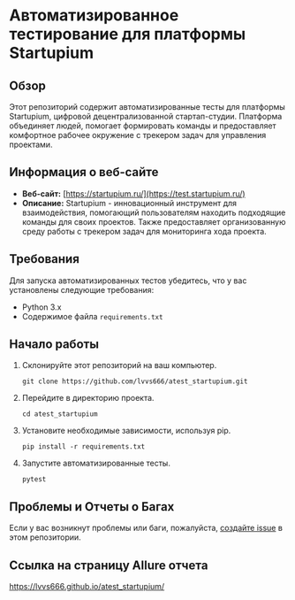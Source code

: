 # Автоматизированное тестирование для платформы Startupium

## Обзор
Этот репозиторий содержит автоматизированные тесты для платформы Startupium, цифровой децентрализованной стартап-студии. Платформа объединяет людей, помогает формировать команды и предоставляет комфортное рабочее окружение с трекером задач для управления проектами.

## Информация о веб-сайте
- **Веб-сайт:** [https://startupium.ru/](https://test.startupium.ru/)
- **Описание:** Startupium - инновационный инструмент для взаимодействия, помогающий пользователям находить подходящие команды для своих проектов. Также предоставляет организованную среду работы с трекером задач для мониторинга хода проекта.

## Требования
Для запуска автоматизированных тестов убедитесь, что у вас установлены следующие требования:

- Python 3.x
- Содержимое файла `requirements.txt`

## Начало работы
1. Склонируйте этот репозиторий на ваш компьютер.
   ```
   git clone https://github.com/lvvs666/atest_startupium.git
   ```

2. Перейдите в директорию проекта.
   ```
   cd atest_startupium
   ```

3. Установите необходимые зависимости, используя pip.
   ```
   pip install -r requirements.txt
   ```

4. Запустите автоматизированные тесты.
   ```
   pytest
   ```


## Проблемы и Отчеты о Багах
Если у вас возникнут проблемы или баги, пожалуйста, [создайте issue](https://github.com/lvvs666/atest_startupium/issues) в этом репозитории.


## Ссылка на страницу Allure отчета
https://lvvs666.github.io/atest_startupium/

